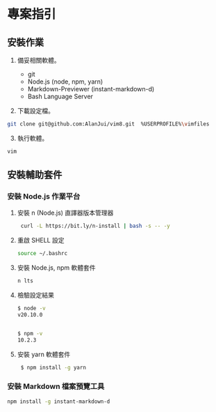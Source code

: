 # 專案指引

## 安裝作業

1. 備妥相關軟體。

   - git
   - Node.js (node, npm, yarn)
   - Markdown-Previewer (instant-markdown-d)
   - Bash Language Server

2. 下載設定檔。

```sh
git clone git@github.com:AlanJui/vim8.git  %USERPROFILE%\vimfiles
```

3. 執行軟體。

```sh
vim
```

## 安裝輔助套件

### 安裝 Node.js 作業平台

1. 安裝 n (Node.js) 直譯器版本管理器

   ```sh
    curl -L https://bit.ly/n-install | bash -s -- -y
   ```

2. 重啟 SHELL 設定

   ```sh
   source ~/.bashrc
   ```

3. 安裝 Node.js, npm 軟體套件

   ```sh
   n lts
   ```

4. 檢驗設定結果

   ```sh
   $ node -v
   v20.10.0


   $ npm -v
   10.2.3
   ```

5. 安裝 yarn 軟體套件
   ```sh
    $ npm install -g yarn
   ```

### 安裝 Markdown 檔案預覽工具

```sh
npm install -g instant-markdown-d
```
